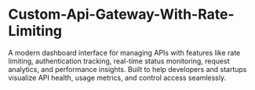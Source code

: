 # Custom-Api-Gateway-With-Rate-Limiting
A modern dashboard interface for managing APIs with features like rate limiting, authentication tracking, real-time status monitoring, request analytics, and performance insights. Built to help developers and startups visualize API health, usage metrics, and control access seamlessly.

